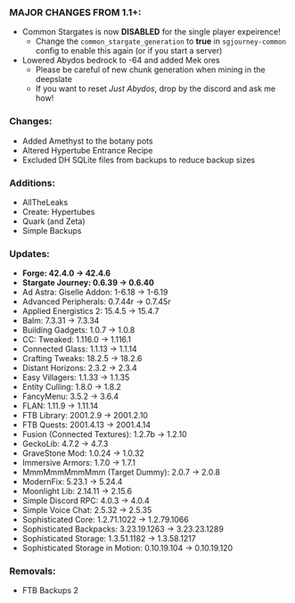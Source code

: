 ### MAJOR CHANGES FROM 1.1+:
- Common Stargates is now **DISABLED** for the single player expeirence!
  - Change the `common_stargate_generation` to **true** in `sgjourney-common` config to enable this again (or if you start a server)
- Lowered Abydos bedrock to -64 and added Mek ores
  - Please be careful of new chunk generation when mining in the deepslate
  - If you want to reset *Just Abydos*, drop by the discord and ask me how!

### Changes:
- Added Amethyst to the botany pots
- Altered Hypertube Entrance Recipe
- Excluded DH SQLite files from backups to reduce backup sizes

### Additions:
- AllTheLeaks
- Create: Hypertubes
- Quark (and Zeta)
- Simple Backups

### Updates:
- **Forge: 42.4.0 -> 42.4.6**
- **Stargate Journey: 0.6.39 -> 0.6.40**
- Ad Astra: Giselle Addon: 1-6.18 -> 1-6.19
- Advanced Peripherals: 0.7.44r -> 0.7.45r
- Applied Energistics 2: 15.4.5 -> 15.4.7
- Balm: 7.3.31 -> 7.3.34
- Building Gadgets: 1.0.7 -> 1.0.8
- CC: Tweaked: 1.116.0 -> 1.116.1
- Connected Glass: 1.1.13 -> 1.1.14
- Crafting Tweaks: 18.2.5 -> 18.2.6
- Distant Horizons: 2.3.2 -> 2.3.4
- Easy Villagers: 1.1.33 -> 1.1.35
- Entity Culling: 1.8.0 -> 1.8.2
- FancyMenu: 3.5.2 -> 3.6.4
- FLAN: 1.11.9 -> 1.11.14
- FTB Library: 2001.2.9 -> 2001.2.10
- FTB Quests: 2001.4.13 -> 2001.4.14
- Fusion (Connected Textures): 1.2.7b -> 1.2.10
- GeckoLib: 4.7.2 -> 4.7.3
- GraveStone Mod: 1.0.24 -> 1.0.32
- Immersive Armors: 1.7.0 -> 1.7.1
- MmmMmmMmmMmm (Target Dummy): 2.0.7 -> 2.0.8
- ModernFix: 5.23.1 -> 5.24.4
- Moonlight Lib: 2.14.11 -> 2.15.6
- Simple Discord RPC: 4.0.3 -> 4.0.4
- Simple Voice Chat: 2.5.32 -> 2.5.35
- Sophisticated Core: 1.2.71.1022 -> 1.2.79.1066
- Sophisticated Backpacks: 3.23.19.1263 -> 3.23.23.1289
- Sophisticated Storage: 1.3.51.1182 -> 1.3.58.1217
- Sophisticated Storage in Motion: 0.10.19.104 -> 0.10.19.120

### Removals:
- FTB Backups 2
